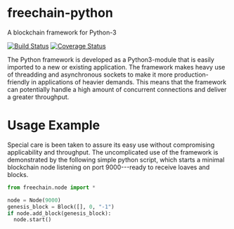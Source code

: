 # freechain-python
A blockchain framework for Python-3

[![Build Status](https://img.shields.io/travis/peteremiljensen/freechain-python/master.svg?maxAge=0)](https://travis-ci.org/peteremiljensen/freechain-python) [![Coverage Status](https://img.shields.io/coveralls/peteremiljensen/freechain-python/master.svg?maxAge=0)](https://coveralls.io/github/peteremiljensen/freechain-python)

The Python framework is developed as a Python3-module that is easily imported to
a new or existing application. The framework makes heavy use of threadding and
asynchronous sockets to make it more production-friendly in applications of
heavier demands. This means that the framework can potentially handle a high
amount of concurrent connections and deliver a greater throughput.

# Usage Example
Special care is been taken to assure its easy use without compromising
applicability and throughput. The uncomplicated use of the framework is
demonstrated by the following simple python script, which starts a minimal
blockchain node listening on port 9000---ready to receive loaves and
blocks.

```python
from freechain.node import *

node = Node(9000)
genesis_block = Block([], 0, "-1")
if node.add_block(genesis_block):
  node.start()
```
